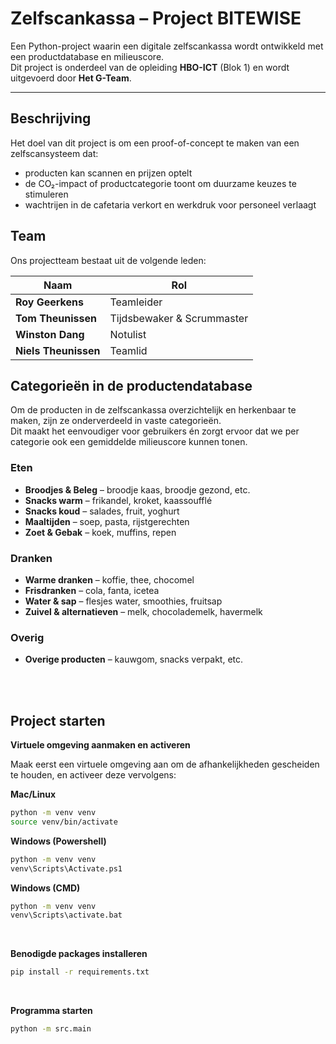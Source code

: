 # Zelfscankassa – Project BITEWISE

Een Python-project waarin een digitale zelfscankassa wordt ontwikkeld met een productdatabase en milieuscore.  
Dit project is onderdeel van de opleiding **HBO-ICT** (Blok 1) en wordt uitgevoerd door **Het G-Team**.

---

## Beschrijving
Het doel van dit project is om een proof-of-concept te maken van een zelfscansysteem dat:
- producten kan scannen en prijzen optelt  
- de CO₂-impact of productcategorie toont om duurzame keuzes te stimuleren  
- wachtrijen in de cafetaria verkort en werkdruk voor personeel verlaagt  


## Team

Ons projectteam bestaat uit de volgende leden:

| Naam                 | Rol                         |
|----------------------|-----------------------------|
| **Roy Geerkens**     | Teamleider                  |
| **Tom Theunissen**   | Tijdsbewaker & Scrummaster  |
| **Winston Dang**     | Notulist                    |
| **Niels Theunissen** | Teamlid                     |


## Categorieën in de productendatabase

Om de producten in de zelfscankassa overzichtelijk en herkenbaar te maken, zijn ze onderverdeeld in vaste categorieën.  
Dit maakt het eenvoudiger voor gebruikers én zorgt ervoor dat we per categorie ook een gemiddelde milieuscore kunnen tonen.

### Eten
- **Broodjes & Beleg** – broodje kaas, broodje gezond, etc.
- **Snacks warm** – frikandel, kroket, kaassoufflé
- **Snacks koud** – salades, fruit, yoghurt
- **Maaltijden** – soep, pasta, rijstgerechten
- **Zoet & Gebak** – koek, muffins, repen

### Dranken
- **Warme dranken** – koffie, thee, chocomel
- **Frisdranken** – cola, fanta, icetea
- **Water & sap** – flesjes water, smoothies, fruitsap
- **Zuivel & alternatieven** – melk, chocolademelk, havermelk

### Overig
- **Overige producten** – kauwgom, snacks verpakt, etc.

<br><br>

## Project starten

**Virtuele omgeving aanmaken en activeren**

Maak eerst een virtuele omgeving aan om de afhankelijkheden gescheiden te houden, en activeer deze vervolgens:

**Mac/Linux**
```bash
python -m venv venv
source venv/bin/activate
```
**Windows (Powershell)**
```bash
python -m venv venv
venv\Scripts\Activate.ps1
```
**Windows (CMD)**
```bash
python -m venv venv
venv\Scripts\activate.bat
```
<br>

**Benodigde packages installeren**
```bash
pip install -r requirements.txt
```

<br>

**Programma starten**

```bash
python -m src.main
```
